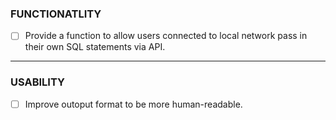 
### FUNCTIONATLITY
- [ ] Provide a function to allow users connected to local network pass in 
their own SQL statements via API.


----------------------------------------------------------------------
### USABILITY
- [ ] Improve outoput format to be more human-readable.

